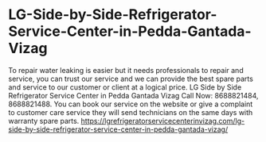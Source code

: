 # LG-Side-by-Side-Refrigerator-Service-Center-in-Pedda-Gantada-Vizag
To repair water leaking is easier but it needs professionals to repair and service, you can trust our service and we can provide the best spare parts and service to our customer or client at a logical price. LG Side by Side Refrigerator Service Center in Pedda Gantada Vizag Call Now: 8688821484, 8688821488. You can book our service on the website or give a complaint to customer care service they will send technicians on the same days with warranty spare parts.   https://lgrefrigeratorservicecenterinvizag.com/lg-side-by-side-refrigerator-service-center-in-pedda-gantada-vizag/
